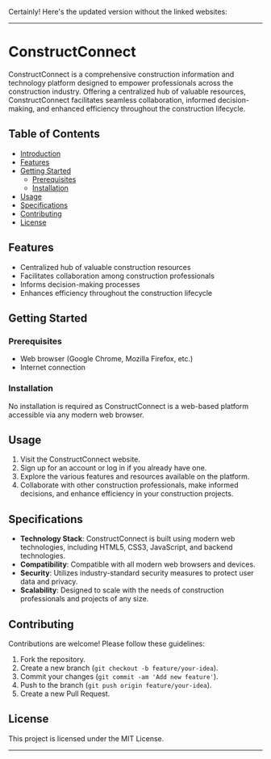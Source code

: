 Certainly! Here's the updated version without the linked websites:

---

# ConstructConnect

ConstructConnect is a comprehensive construction information and technology platform designed to empower professionals across the construction industry. Offering a centralized hub of valuable resources, ConstructConnect facilitates seamless collaboration, informed decision-making, and enhanced efficiency throughout the construction lifecycle.

## Table of Contents

- [Introduction](#constructconnect)
- [Features](#features)
- [Getting Started](#getting-started)
  - [Prerequisites](#prerequisites)
  - [Installation](#installation)
- [Usage](#usage)
- [Specifications](#specifications)
- [Contributing](#contributing)
- [License](#license)

## Features

- Centralized hub of valuable construction resources
- Facilitates collaboration among construction professionals
- Informs decision-making processes
- Enhances efficiency throughout the construction lifecycle

## Getting Started

### Prerequisites

- Web browser (Google Chrome, Mozilla Firefox, etc.)
- Internet connection

### Installation

No installation is required as ConstructConnect is a web-based platform accessible via any modern web browser.

## Usage

1. Visit the ConstructConnect website.
2. Sign up for an account or log in if you already have one.
3. Explore the various features and resources available on the platform.
4. Collaborate with other construction professionals, make informed decisions, and enhance efficiency in your construction projects.

## Specifications

- **Technology Stack**: ConstructConnect is built using modern web technologies, including HTML5, CSS3, JavaScript, and backend technologies.
- **Compatibility**: Compatible with all modern web browsers and devices.
- **Security**: Utilizes industry-standard security measures to protect user data and privacy.
- **Scalability**: Designed to scale with the needs of construction professionals and projects of any size.

## Contributing

Contributions are welcome! Please follow these guidelines:

1. Fork the repository.
2. Create a new branch (`git checkout -b feature/your-idea`).
3. Commit your changes (`git commit -am 'Add new feature'`).
4. Push to the branch (`git push origin feature/your-idea`).
5. Create a new Pull Request.

## License

This project is licensed under the MIT License.

---
